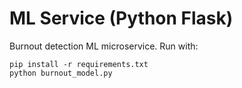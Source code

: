 # ML Service (Python Flask)

Burnout detection ML microservice. Run with:

```
pip install -r requirements.txt
python burnout_model.py
```
